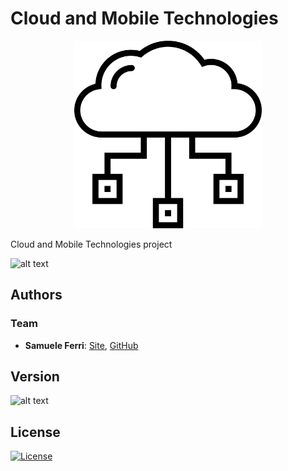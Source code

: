 # Cloud and Mobile Technologies

<p align="center">
<img src="https://github.com/samuelexferri/unibg-cloudmobile/blob/main/images/cloud-computing.png" width="300">
</p>

Cloud and Mobile Technologies project

![alt text](https://img.shields.io/badge/Language-Italian-infomrmational?style=for-the-badge)

## Authors

### Team

-   **Samuele Ferri**: [Site](https://samuelexferri.com), [GitHub](https://github.com/samuelexferri)

## Version

![alt text](https://img.shields.io/badge/Version-0.0.1-blue.svg?style=for-the-badge)

## License

[![License](https://img.shields.io/badge/License-MIT_License-blue.svg?style=for-the-badge)](https://badges.mit-license.org)
